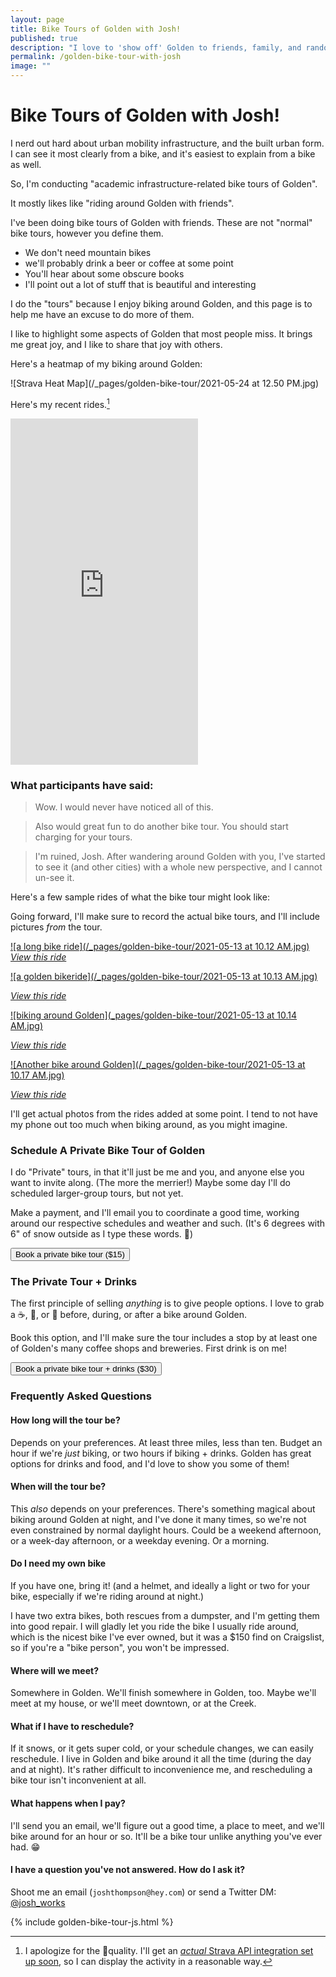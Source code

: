 ```yaml
---
layout: page
title: Bike Tours of Golden with Josh!
published: true
description: "I love to 'show off' Golden to friends, family, and random acquintances. "
permalink: /golden-bike-tour-with-josh
image: ""
---
```


# Bike Tours of Golden with Josh!

I nerd out hard about urban mobility infrastructure, and the built urban form. I can see it most clearly from a bike, and it's easiest to explain from a bike as well.

So, I'm conducting "academic infrastructure-related bike tours of Golden". 

It mostly likes like "riding around Golden with friends". 

I've been doing bike tours of Golden with friends. These are not "normal" bike tours, however you define them. 

- We don't need mountain bikes
- we'll probably drink a beer or coffee at some point
- You'll hear about some obscure books
- I'll point out a lot of stuff that is beautiful and interesting

I do the "tours" because I enjoy biking around Golden, and this page is to help me have an excuse to do more of them.

I like to highlight some aspects of Golden that most people miss. It brings me great joy, and I like to share that joy with others. 

Here's a heatmap of my biking around Golden:

![Strava Heat Map](/_pages/golden-bike-tour/2021-05-24 at 12.50 PM.jpg)

Here's my recent rides.[^strava]

[^strava]: I apologize for the 🥔quality. I'll get an [_actual_ Strava API integration set up soon](https://github.com/josh-works/strava_run_polylines_osm), so I can display the activity in a reasonable way. 

<div class="center">
<iframe height='554' width='300' frameborder='0' allowtransparency='true' scrolling='no' src='https://www.strava.com/athletes/38072598/latest-rides/926d17a554fde61aa9eeeeac984e11f035fb07e6'></iframe>
</div>

### What participants have said:

> Wow. I would never have noticed all of this.

> Also would great fun to do another bike tour. You should start charging for your tours. 

> I'm ruined, Josh. After wandering around Golden with you, I've started to see it (and other cities) with a whole new perspective, and I cannot un-see it.

Here's a few sample rides of what the bike tour might look like: 

Going forward, I'll make sure to record the actual bike tours, and I'll include pictures _from_ the tour.

[![a long bike ride](/_pages/golden-bike-tour/2021-05-13 at 10.12 AM.jpg)](https://www.strava.com/activities/4999715648)
_[View this ride](https://www.strava.com/activities/4999715648)_

[![a golden bikeride](/_pages/golden-bike-tour/2021-05-13 at 10.13 AM.jpg)](https://www.strava.com/activities/4897238294)

_[View this ride](https://www.strava.com/activities/4897238294)_

[![biking around Golden](_pages/golden-bike-tour/2021-05-13 at 10.14 AM.jpg)](https://www.strava.com/activities/5071299247)

_[View this ride](https://www.strava.com/activities/5071299247)_


[![Another bike around Golden](/_pages/golden-bike-tour/2021-05-13 at 10.17 AM.jpg)](https://www.strava.com/activities/5064775910)

_[View this ride](https://www.strava.com/activities/5064775910)_

I'll get actual photos from the rides added at some point. I tend to not have my phone out too much when biking around, as you might imagine. 



### Schedule A Private Bike Tour of Golden

I do "Private" tours, in that it'll just be me and you, and anyone else you want to invite along. (The more the merrier!) Maybe some day I'll do scheduled larger-group tours, but not yet.

Make a payment, and I'll email you to coordinate a good time, working around our respective schedules and weather and such. (It's 6 degrees with 6" of snow outside as I type these words. 🥶)

<button
  id="checkout-button-sku_IGM8Pq01QMHGdP"
  class="stripe_button"
  role="link"
  type="button">
  Book a private bike tour ($15)
</button>

<div id="error-message"></div>



### The Private Tour + Drinks

The first principle of selling _anything_ is to give people options. I love to grab a ☕️, 🍻, or 🍷 before, during, or after a bike around Golden. 

Book this option, and I'll make sure the tour includes a stop by at least one of Golden's many coffee shops and breweries. First drink is on me!

<button
  class="stripe_button"
  id="checkout-button-sku_IGMDluUS1LM4Ok"
  role="link"
  type="button">
  Book a private bike tour + drinks ($30)
</button>

<div id="error-message"></div>


### Frequently Asked Questions

#### How long will the tour be?

Depends on your preferences. At least three miles, less than ten. Budget an hour if we're _just_ biking, or two hours if biking + drinks. Golden has great options for drinks and food, and I'd love to show you some of them!

#### When will the tour be?

This _also_ depends on your preferences. There's something magical about biking around Golden at night, and I've done it many times, so we're not even constrained by normal daylight hours. Could be a weekend afternoon, or a week-day afternoon, or a weekday evening. Or a morning. 

#### Do I need my own bike

If you have one, bring it! (and a helmet, and ideally a light or two for your bike, especially if we're riding around at night.) 

I have two extra bikes, both rescues from a dumpster, and I'm getting them into good repair. I will gladly let you ride the bike I usually ride around, which is the nicest bike I've ever owned, but it was a $150 find on Craigslist, so if you're a "bike person", you won't be impressed. 

#### Where will we meet?

Somewhere in Golden. We'll finish somewhere in Golden, too. Maybe we'll meet at my house, or we'll meet downtown, or at the Creek.

#### What if I have to reschedule?

If it snows, or it gets super cold, or your schedule changes, we can easily reschedule. I live in Golden and bike around it all the time (during the day and at night). It's rather difficult to inconvenience me, and rescheduling a bike tour isn't inconvenient at all.

#### What happens when I pay?

I'll send you an email, we'll figure out a good time, a place to meet, and we'll bike around for an hour or so. It'll be a bike tour unlike anything you've ever had. 😁

#### I have a question you've not answered. How do I ask it?

Shoot me an email (`joshthompson@hey.com`) or send a Twitter DM: [@josh_works](https://twitter.com/josh_works)

{% include golden-bike-tour-js.html %}